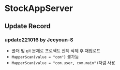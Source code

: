 # StockAppServer

## Update Record
### update221016 by Jeeyoun-S
- 폴더 및 git 문제로 프로젝트 전체 삭제 후 재업로드
- `MapperScan(value = "com")` 불가능
- `MapperScan(value = "com.user, com.main")`처럼 사용
